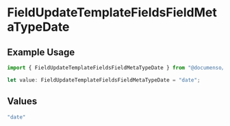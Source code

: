 # FieldUpdateTemplateFieldsFieldMetaTypeDate

## Example Usage

```typescript
import { FieldUpdateTemplateFieldsFieldMetaTypeDate } from "@documenso/sdk-typescript/models/operations";

let value: FieldUpdateTemplateFieldsFieldMetaTypeDate = "date";
```

## Values

```typescript
"date"
```
